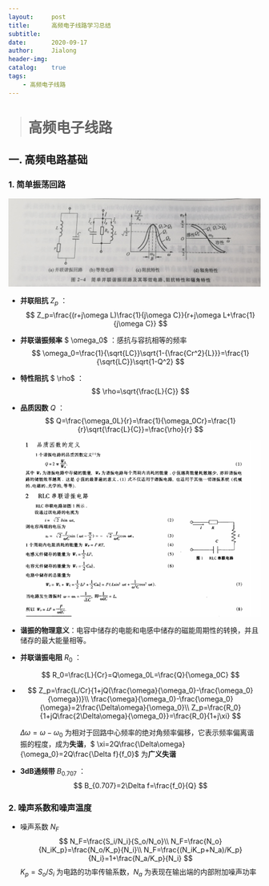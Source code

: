 ```yaml
---
layout:     post
title:      高频电子线路学习总结
subtitle:     
date:       2020-09-17
author:     Jialong
header-img: 
catalog:    true
tags:
    - 高频电子线路
---
```


> # 高频电子线路

## 一. 高频电路基础

### **1. 简单振荡回路**

![](https://raw.githubusercontent.com/Jialong-c/images/master/Blog/2020-9-17/并联谐振回路.jpg)

- **并联阻抗** $Z_p$ ：
  $$
  Z_p=\frac{(r+j\omega L)\frac{1}{j\omega C}}{r+j\omega L+\frac{1}{j\omega C}}
  $$




- **并联谐振频率** $ \omega_0$ ：感抗与容抗相等的频率
  $$
  \omega_0=\frac{1}{\sqrt{LC}}\sqrt{1-{\frac{Cr^2}{L}}}=\frac{1}{\sqrt{LC}}\sqrt{1-Q^2}
  $$




- **特性阻抗** $ \rho$ ：
  $$
  \rho=\sqrt{\frac{L}{C}}
  $$
  
  
  
- **品质因数** $Q$ ：
  $$
  Q=\frac{\omega_0L}{r}=\frac{1}{\omega_0Cr}=\frac{1}{r}\sqrt{\frac{L}{C}}=\frac{\rho}{r}
  $$
  

  ![](https://raw.githubusercontent.com/Jialong-c/images/master/Blog/2020-9-17/品质因数Q.png)

  
  
- **谐振的物理意义**：电容中储存的电能和电感中储存的磁能周期性的转换，并且储存的最大能量相等。




- **并联谐振电阻** $R_0$ ：
  
  
  $$
  R_0=\frac{L}{Cr}=Q\omega_0L=\frac{Q}{\omega_0C}
  $$
  
- $$
  Z_p=\frac{L/Cr}{1+jQ(\frac{\omega}{\omega_0}-\frac{\omega_0}{\omega})}\\
  \frac{\omega}{\omega_0}-\frac{\omega_0}{\omega}=2\frac{\Delta\omega}{\omega_0}\\
  Z_p=\frac{R_0}{1+jQ\frac{2\Delta\omega}{\omega_0}}=\frac{R_0}{1+j\xi}
  $$

  $\Delta\omega=\omega-\omega_0$ 为相对于回路中心频率的绝对角频率偏移，它表示频率偏离谐振的程度，成为**失谐**，$ \xi=2Q\frac{\Delta\omega}{\omega_0}=2Q\frac{\Delta f}{f_0}$ 为**广义失谐**




- **3dB通频带** $B_{0.707}$ ：
  $$
  B_{0.707}=2\Delta f=\frac{f_0}{Q}
  $$
  

### 2. 噪声系数和噪声温度

- 噪声系数 $N_F$ 
  $$
  N_F=\frac{S_i/N_i}{S_o/N_o}\\
  N_F=\frac{N_o}{N_iK_p}=\frac{N_o/K_p}{N_i}\\
  N_F=\frac{(N_iK_p+N_a)/K_p}{N_i}=1+\frac{N_a/K_p}{N_i}
  $$
  $K_p=S_o/S_i$ 为电路的功率传输系数，$N_a$ 为表现在输出端的内部附加噪声功率









